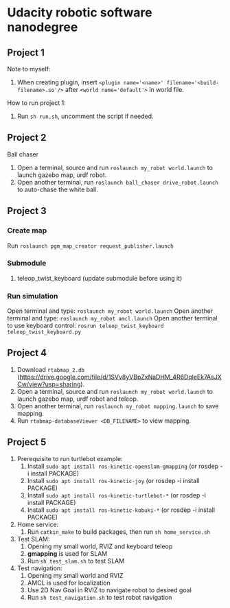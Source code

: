 # Udacity robotic software nanodegree

## Project 1
Note to myself:
1. When creating plugin, insert `<plugin name='<name>' filename='<build-filename>.so'/>` after `<world name='default'>` in world file.

How to run project 1:
1. Run `sh run.sh`, uncomment the script if needed.

## Project 2
Ball chaser
1. Open a terminal, source and run `roslaunch my_robot world.launch` to launch gazebo map, urdf robot.
2. Open another terminal, run `roslaunch ball_chaser drive_robot.launch` to auto-chase the white ball.

## Project 3
### Create map
Run `roslaunch pgm_map_creator request_publisher.launch`

### Submodule
1. teleop_twist_keyboard (update submodule before using it)

### Run simulation
Open terminal and type:
`roslaunch my_robot world.launch`
Open another terminal and type:
`roslaunch my_robot amcl.launch`
Open another terminal to use keyboard control:
`rosrun teleop_twist_keyboard teleop_twist_keyboard.py`

## Project 4
1. Download `rtabmap_2.db` (https://drive.google.com/file/d/1SVv8yVBpZxNaDHM_4R6DqleEk7AsJXCw/view?usp=sharing).
2. Open a terminal, source and run `roslaunch my_robot world.launch` to launch gazebo map, urdf robot and teleop.
3. Open another terminal, run `roslaunch my_robot mapping.launch` to save mapping.
4. Run `rtabmap-databaseViewer <DB_FILENAME>` to view mapping.

## Project 5
1. Prerequisite to run turtlebot example:
    1. Install `sudo apt install ros-kinetic-openslam-gmapping` (or rosdep -i install PACKAGE)
    2. Install `sudo apt install ros-kinetic-joy` (or rosdep -i install PACKAGE)
    3. Install `sudo apt install ros-kinetic-turtlebot-*` (or rosdep -i install PACKAGE)
    4. Install `sudo apt install ros-kinetic-kobuki-*` (or rosdep -i install PACKAGE)
2. Home service:
    1. Run `catkin_make` to build packages, then run `sh home_service.sh`
3. Test SLAM:
    1. Opening my small world, RVIZ and keyboard teleop
    2. <b>gmapping</b> is used for SLAM
    3. Run `sh test_slam.sh` to test SLAM
4. Test navigation:
    1. Opening my small world and RVIZ
    2. AMCL is used for localization
    3. Use 2D Nav Goal in RVIZ to navigate robot to desired goal
    4. Run `sh test_navigation.sh` to test robot navigation
